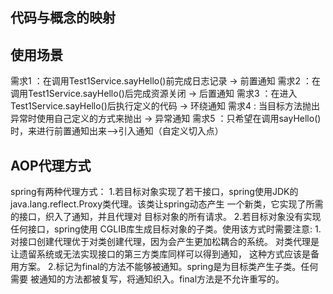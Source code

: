 ## 代码与概念的映射

## 使用场景
需求1 ：在调用Test1Service.sayHello()前完成日志记录 -> 前置通知
需求2 ：在调用Test1Service.sayHello()后完成资源关闭 -> 后置通知
需求3 ：在进入Test1Service.sayHello()后执行定义的代码 -> 环绕通知
需求4 : 当目标方法抛出异常时使用自己定义的方式来抛出  -> 异常通知
需求5 ：只希望在调用sayHello()时，来进行前置通知出来-->引入通知（自定义切入点）

## AOP代理方式
spring有两种代理方式：
      1.若目标对象实现了若干接口，spring使用JDK的
         java.lang.reflect.Proxy类代理。该类让spring动态产生
         一个新类，它实现了所需的接口，织入了通知，并且代理对
         目标对象的所有请求。
      2.若目标对象没有实现任何接口，spring使用
         CGLIB库生成目标对象的子类。使用该方式时需要注意:
          1.对接口创建代理优于对类创建代理，因为会产生更加松耦合的系统。
             对类代理是让遗留系统或无法实现接口的第三方类库同样可以得到通知，
            这种方式应该是备用方案。
          2.标记为final的方法不能够被通知。spring是为目标类产生子类。任何需要
             被通知的方法都被复写，将通知织入。final方法是不允许重写的。

